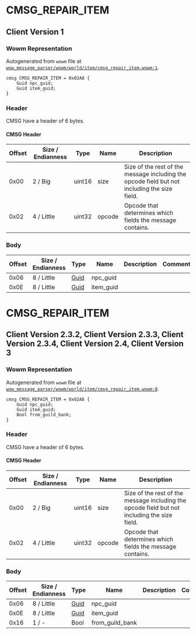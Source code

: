 # CMSG_REPAIR_ITEM

## Client Version 1

### Wowm Representation

Autogenerated from `wowm` file at [`wow_message_parser/wowm/world/item/cmsg_repair_item.wowm:1`](https://github.com/gtker/wow_messages/tree/main/wow_message_parser/wowm/world/item/cmsg_repair_item.wowm#L1).
```rust,ignore
cmsg CMSG_REPAIR_ITEM = 0x02A8 {
    Guid npc_guid;
    Guid item_guid;
}
```
### Header

CMSG have a header of 6 bytes.

#### CMSG Header

| Offset | Size / Endianness | Type   | Name   | Description |
| ------ | ----------------- | ------ | ------ | ----------- |
| 0x00   | 2 / Big           | uint16 | size   | Size of the rest of the message including the opcode field but not including the size field.|
| 0x02   | 4 / Little        | uint32 | opcode | Opcode that determines which fields the message contains.|

### Body

| Offset | Size / Endianness | Type | Name | Description | Comment |
| ------ | ----------------- | ---- | ---- | ----------- | ------- |
| 0x06 | 8 / Little | [Guid](../spec/packed-guid.md) | npc_guid |  |  |
| 0x0E | 8 / Little | [Guid](../spec/packed-guid.md) | item_guid |  |  |

# CMSG_REPAIR_ITEM

## Client Version 2.3.2, Client Version 2.3.3, Client Version 2.3.4, Client Version 2.4, Client Version 3

### Wowm Representation

Autogenerated from `wowm` file at [`wow_message_parser/wowm/world/item/cmsg_repair_item.wowm:8`](https://github.com/gtker/wow_messages/tree/main/wow_message_parser/wowm/world/item/cmsg_repair_item.wowm#L8).
```rust,ignore
cmsg CMSG_REPAIR_ITEM = 0x02A8 {
    Guid npc_guid;
    Guid item_guid;
    Bool from_guild_bank;
}
```
### Header

CMSG have a header of 6 bytes.

#### CMSG Header

| Offset | Size / Endianness | Type   | Name   | Description |
| ------ | ----------------- | ------ | ------ | ----------- |
| 0x00   | 2 / Big           | uint16 | size   | Size of the rest of the message including the opcode field but not including the size field.|
| 0x02   | 4 / Little        | uint32 | opcode | Opcode that determines which fields the message contains.|

### Body

| Offset | Size / Endianness | Type | Name | Description | Comment |
| ------ | ----------------- | ---- | ---- | ----------- | ------- |
| 0x06 | 8 / Little | [Guid](../spec/packed-guid.md) | npc_guid |  |  |
| 0x0E | 8 / Little | [Guid](../spec/packed-guid.md) | item_guid |  |  |
| 0x16 | 1 / - | Bool | from_guild_bank |  |  |

